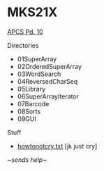 # **MKS21X**

[APCS Pd. 10](http://www.stuycs.org/courses/apcs/k/notes)

Directories
  - 01SuperArray
  - 02OrderedSuperArray
  - 03WordSearch
  - 04ReversedCharSeq
  - 05Library
  - 06SuperArrayIterator
  - 07Barcode
  - 08Sorts
  - 09GUI

Stuff 
  - [howtonotcry.txt](https://github.com/rachel-ng/MKS21X/blob/master/howtonotcry.txt) [jk just cry]

~*sends help*~
